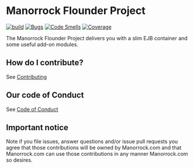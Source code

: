 # Manorrock Flounder Project

[![build](https://github.com/manorrock/flounder/actions/workflows/build.yml/badge.svg)](https://github.com/manorrock/flounder/actions/workflows/build.yml)
[![Bugs](https://sonarcloud.io/api/project_badges/measure?project=manorrock_flounder&metric=bugs)](https://sonarcloud.io/summary/new_code?id=manorrock_flounder)
[![Code Smells](https://sonarcloud.io/api/project_badges/measure?project=manorrock_flounder&metric=code_smells)](https://sonarcloud.io/summary/new_code?id=manorrock_flounder)
[![Coverage](https://sonarcloud.io/api/project_badges/measure?project=manorrock_flounder&metric=coverage)](https://sonarcloud.io/summary/new_code?id=manorrock_flounder)

The Manorrock Flounder Project delivers you with a slim EJB container and
some useful add-on modules.

## How do I contribute?

See [Contributing](CONTRIBUTING.md)

## Our code of Conduct

See [Code of Conduct](CODE_OF_CONDUCT.md)

## Important notice

Note if you file issues, answer questions and/or issue pull requests you agree
that those contributions will be owned by Manorrock.com and that Manorrock.com 
can use those contributions in any manner Manorrock.com so desires.
